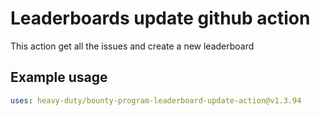 # Leaderboards update github action

This action get all the issues and create a new leaderboard

## Example usage

```yaml
uses: heavy-duty/bounty-program-leaderboard-update-action@v1.3.94
```
